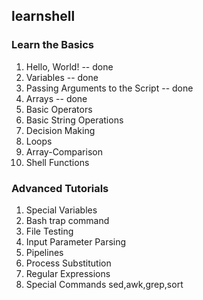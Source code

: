 ## learnshell

### Learn the Basics
1. Hello, World! -- done
2. Variables -- done
3. Passing Arguments to the Script -- done
4. Arrays -- done
5. Basic Operators
6. Basic String Operations
7. Decision Making
8. Loops
9. Array-Comparison
10. Shell Functions

### Advanced Tutorials

1. Special Variables
2. Bash trap command
3. File Testing
4. Input Parameter Parsing
5. Pipelines
6. Process Substitution
7. Regular Expressions
8. Special Commands sed,awk,grep,sort